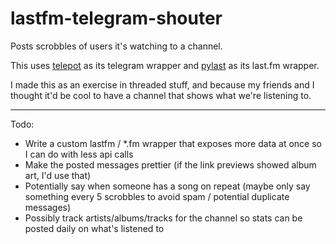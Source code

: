 # lastfm-telegram-shouter
Posts scrobbles of users it's watching to a channel.

This uses [telepot](https://github.com/nickoala/telepot) as its telegram wrapper and [pylast](https://github.com/pylast/pylast) as its last.fm wrapper.

I made this as an exercise in threaded stuff, and because my friends and I thought it'd be cool to have a channel that shows what we're listening to.

---

Todo:

* Write a custom lastfm / *.fm wrapper that exposes more data at once so I can do with less api calls
* Make the posted messages prettier (if the link previews showed album art, I'd use that)
* Potentially say when someone has a song on repeat (maybe only say something every 5 scrobbles to avoid spam / potential duplicate messages)
* Possibly track artists/albums/tracks for the channel so stats can be posted daily on what's listened to
